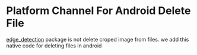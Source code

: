 # Platform Channel For Android Delete File

[edge_detection](https://pub.dev/packages/edge_detection) package is not delete croped image from files. we add this native code for deleting files in android


